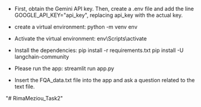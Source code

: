 * First, obtain the Gemini API key. Then, create a .env file and add the line GOOGLE_API_KEY="api_key", replacing api_key with the actual key.

* create a virtual environment:
python -m venv env

* Activate the virtual environment:
 env\Scripts\activate

* Install the dependencies:
pip install -r requirements.txt
pip install -U langchain-community

* Please run the app:
streamlit run app.py

* Insert the FQA_data.txt file into the app and ask a question related to the text file.

"# RimaMeziou_Task2" 
